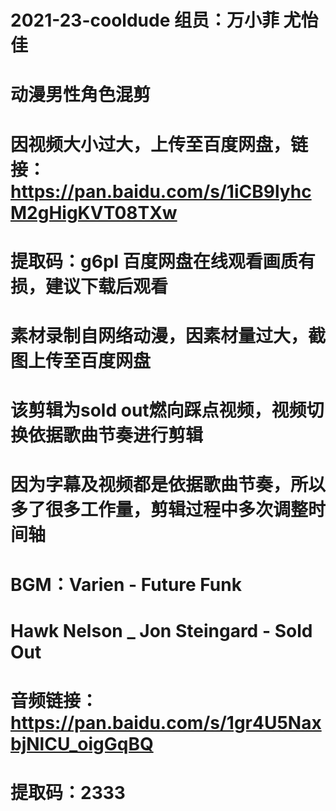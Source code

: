 # 2021-23-cooldude 组员：万小菲 尤怡佳
# 动漫男性角色混剪
# 因视频大小过大，上传至百度网盘，链接：https://pan.baidu.com/s/1iCB9lyhcM2gHigKVT08TXw 
# 提取码：g6pl  百度网盘在线观看画质有损，建议下载后观看
# 素材录制自网络动漫，因素材量过大，截图上传至百度网盘
# 该剪辑为sold out燃向踩点视频，视频切换依据歌曲节奏进行剪辑
# 因为字幕及视频都是依据歌曲节奏，所以多了很多工作量，剪辑过程中多次调整时间轴
# BGM：Varien - Future Funk
#      Hawk Nelson _ Jon Steingard - Sold Out
# 音频链接：https://pan.baidu.com/s/1gr4U5NaxbjNlCU_oigGqBQ 
# 提取码：2333 
